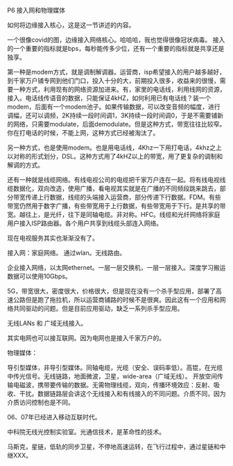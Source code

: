 P6 接入网和物理媒体

如何将边缘接入核心，这是这一节讲述的内容。

一个很像covid的图，边缘接入网络核心。哈哈哈，我也觉得很像冠状病毒。
接入的一个重要的指标就是bps，每秒能传多少位，还有一个重要的指标就是共享还是独享。


第一种是modem方式，就是调制解调器。运营商，isp希望接入的用户越多越好，到千家万户铺专网到他们门口，投入十分的大，前期投入很多，收益来的很慢，需要一种方式，利用现有的网络资源加进来。有，家里的电话线，利用线网的资源，接入。电话线传语音的数据，只能保证4kHZ，如何利用已有电话线？装一个modem，后面有一个modem池子。如果传输数据，可以改变音频的幅度，进行调幅，还可以调频，2K持续一段时间调1，3K持续一段时间调0，于是不需要铺新的网络，只需要modulate，后面demodulate。但是这种方式，带宽往往比较窄。你在打电话的时候，不能上网，这种方式已经被淘汰了。

另一种方式，也是使用modem。也是用电话线，4Khz一下用打电话，4khz之上以对称的形式划分，DSL。这种方式用了4kHZ以上的带宽，用了更复杂的调制和解调的方式。

还有一种就是线缆网络。有线电视公司的电缆把千家万户连在一起。将有线电视线缆数据化，双向改造，使用广播，看电视其实就是在广播的不同频段跳来跳去，部分带宽传递上行数据，线缆的头端接入运营商，部分传递下行数据。FDM。有些带宽仍然用于数字广播，有些带宽用于上行数据，有些带宽用于下行。是共享的带宽。越往上，是光纤，往下是同轴电缆。非对称。HFC。线缆和光纤网络将家庭用户接入ISP路由器。各个用户共享到线缆头部连入网络。

现在电视服务其实也渐渐没有了。

接入网：家庭网络。
通过wlan。无线路由。

企业接入网络，以太网ethernet。一层一层交换机，一层一层接入。深度学习搬运数据可以使用10Gbps。

5G，带宽很大，密度很大，价格很大，但是现在没有一个杀手型应用，部署了高速公路但是跑了拖拉机，所以运营商铺路的时候不是很爽。因此这有一个应用和网络共同驱动的问题。但是目前应用驱动，缺乏一系列杀手型应用。

无线LANs 和 广域无线接入。

其实电网也可以接互联网。因为电网也是接入千家万户的。

物理媒体：

导引型媒体，非导引型媒体。同轴电缆，光缆（安全、误码率低）。高锟，在光缆中传光信号。无线链路，地面微波，卫星，wide-area（广域无线）。
开放空间传输电磁波，携带要传输的数据。无需物理线缆，双向，传播环境效应：反射、吸收、干扰。数据链路层会讲这个无线接入和有线接入的不同问题。介质不同，因为介质访问控制也是不同。

06、07年已经进入移动互联时代。

中科院无线光控制实验室。光通信技术，是革命性的技术。

马斯克，星链，低轨的同步卫星，不停地高速运转，在飞行过程中，通过星链和中继XXX。
